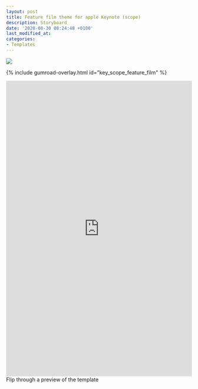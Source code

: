 ```yaml
---
layout: post
title: Feature film theme for apple Keynote (scope)
description: Storyboard
date: '2020-08-30 08:24:48 +0100'
last_modified_at:
categories:
- Templates
---
```

<a href="https://gum.co/key_scope_feature_film" class="no-underline pv2 grow db"><img class="w-100" src="{{site.baseurl}}/images/Keynote-Theme_Feature-Film_Storyboard_Scope_2.39x1_A4_preview.png"></a>

{% include gumroad-overlay.html id="key_scope_feature_film" %}


<iframe style="border: none; width: 100%; height: 800px; background-color: transparent;" src="https://e.issuu.com/anonymous-embed.html?u=alternatyves&d=feature_film_storyboard_template_en" allowfullscreen="allowfullscreen"></iframe>
<figcaption>Flip through a preview of the template</figcaption>